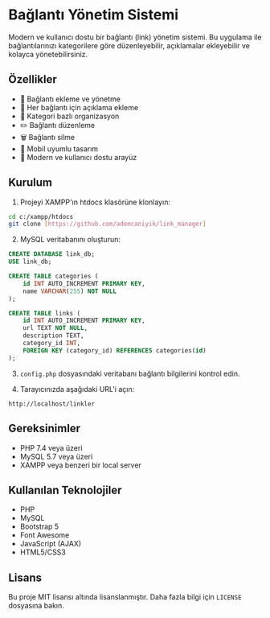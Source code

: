 # Bağlantı Yönetim Sistemi

Modern ve kullanıcı dostu bir bağlantı (link) yönetim sistemi. Bu uygulama ile bağlantılarınızı kategorilere göre düzenleyebilir, açıklamalar ekleyebilir ve kolayca yönetebilirsiniz.

## Özellikler

- 🔗 Bağlantı ekleme ve yönetme
- 📝 Her bağlantı için açıklama ekleme
- 📁 Kategori bazlı organizasyon
- ✏️ Bağlantı düzenleme
- 🗑️ Bağlantı silme
- 📱 Mobil uyumlu tasarım
- 🎨 Modern ve kullanıcı dostu arayüz

## Kurulum

1. Projeyi XAMPP'ın htdocs klasörüne klonlayın:

```bash
cd c:/xampp/htdocs
git clone [https://github.com/ademcaniyik/link_manager]
```

2. MySQL veritabanını oluşturun:

```sql
CREATE DATABASE link_db;
USE link_db;

CREATE TABLE categories (
    id INT AUTO_INCREMENT PRIMARY KEY,
    name VARCHAR(255) NOT NULL
);

CREATE TABLE links (
    id INT AUTO_INCREMENT PRIMARY KEY,
    url TEXT NOT NULL,
    description TEXT,
    category_id INT,
    FOREIGN KEY (category_id) REFERENCES categories(id)
);
```

3. `config.php` dosyasındaki veritabanı bağlantı bilgilerini kontrol edin.

4. Tarayıcınızda aşağıdaki URL'i açın:

```
http://localhost/linkler
```

## Gereksinimler

- PHP 7.4 veya üzeri
- MySQL 5.7 veya üzeri
- XAMPP veya benzeri bir local server

## Kullanılan Teknolojiler

- PHP
- MySQL
- Bootstrap 5
- Font Awesome
- JavaScript (AJAX)
- HTML5/CSS3

## Lisans

Bu proje MIT lisansı altında lisanslanmıştır. Daha fazla bilgi için `LICENSE` dosyasına bakın.
